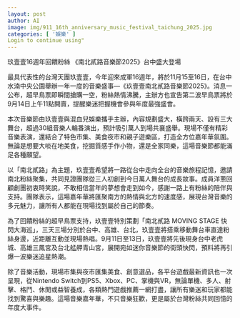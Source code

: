 ```yaml
---
layout: post
author: AI
image: img/911_16th_anniversary_music_festival_taichung_2025.jpg
categories: [ '娛樂' ]
Login to continue using"
---
```

玖壹壹16週年回饋粉絲 《南北貳路音樂節2025》台中盛大登場

最具代表性的台灣天團玖壹壹，今年迎來成軍16週年，將於11月15至16日，在台中水湳中央公園舉辦一年一度的音樂盛事—《玖壹壹南北貳路音樂節2025》。消息一公布，超早鳥票即瞬間搶購一空，粉絲熱情沸騰，主辦方也宣告第二波早鳥票將於9月14日上午11點開賣，提醒樂迷把握機會參與年度最強盛會。

本次音樂節由玖壹壹與混血兒娛樂攜手主辦，內容規劃盛大，橫跨兩天、設有三大舞台，超過30組音樂人輪番演出，預計吸引萬人到場共襄盛舉。現場不僅有精彩音樂表演，還結合了特色市集、美食夜市和親子遊樂區，打造全方位嘉年華氛圍。無論是想要大啖在地美食，挖掘質感手作小物，還是全家同樂，這場音樂節都能滿足各種願望。

以「南北貳路」為主題，玖壹壹希望將一路從台中走向全台的音樂旅程記憶，邀請南北粉絲聚集，共同見證團隊從三人初創到今日萬人舞台的成長故事。成員洋蔥回顧創團初衷時笑說，不敢相信當年的夢想會走到如今，感謝一路上有粉絲的陪伴與支持。團隊表示，這場嘉年華將匯聚南方的熱情與北方的速度感，展現台灣音樂的多元魅力，讓所有人都能在現場找到屬於自己的節奏。

為了回饋粉絲的超早鳥票支持，玖壹壹特別策劃「南北貳路 MOVING STAGE 快閃大海巡」，三天三場分別於台中、高雄、台北，玖壹壹將搭乘移動舞台車直達粉絲身邊，近距離互動並現場熱唱。9月11日至13日，玖壹壹將先後現身台中老虎城、高雄三鳳宮及台北艋舺青山宮，展開宛如迷你音樂節的街頭快閃，預料將再引爆一波樂迷追星熱潮。

除了音樂活動，現場市集與夜市匯集美食、創意選品，各平台遊戲最新資訊也一次呈現，從Nintendo Switch到PS5、Xbox、PC、掌機與VR，無論單機、多人、射擊、格鬥、休閒或益智養成，各類熱門遊戲推薦一網打盡，讓所有樂迷和玩家都能找到驚喜與樂趣。這場音樂嘉年華，不只音樂狂歡，更是屬於台灣粉絲共同回憶的年度大事件。